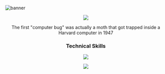 ![banner](https://user-images.githubusercontent.com/74038190/215768208-3bf3dda8-eeea-40ee-a58b-f5ac529685bf.gif)

<p align="center"> 
<p align="center">
  <a href="https://harshpreeetsingh.netlify.app">
    <img src="https://skillicons.dev/icons?i=instagram,twitter,linkedin,gamil" />
  </a>
</p>
 
</p> 

<p align="center">
  The first "computer bug" was actually a moth that got trapped inside a Harvard computer in 1947
</p>


### <p align="center">Technical Skills</p>

<p align="center">
  <a href="https://harshpreeetsingh.netlify.app">
    <img src="https://skillicons.dev/icons?i=c,cpp,css,html,py,awz,azure,mysql" />
  </a>
</p>
<p align="center">
  <a href="https://harshpreeetsingh.netlify.app">
    <img src="https://skillicons.dev/icons?i=figma,flutter,ps,pr,xd" />
  </a>
</p>

